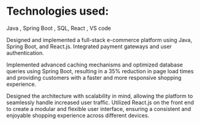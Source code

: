 # Technologies used:

Java , Spring Boot , SQL, React , VS code

Designed and implemented a full-stack e-commerce platform using Java, Spring Boot, and React.js. Integrated payment gateways and user authentication.

Implemented advanced caching mechanisms and optimized database queries using Spring Boot, resulting in a 35% reduction in page load times and
providing customers with a faster and more responsive shopping experience.

Designed the architecture with scalability in mind, allowing the platform to seamlessly handle increased user traffic. Utilized React.js on the front end to
create a modular and flexible user interface, ensuring a consistent and enjoyable shopping experience across different devices.
